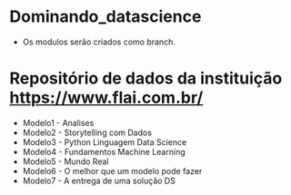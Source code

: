 # Dominando_datascience
  *  Os modulos serão criados como branch.
  
# Repositório de dados da instituição  https://www.flai.com.br/

  * Modelo1 - Analises
  * Modelo2 - Storytelling com Dados
  * Modelo3 - Python Linguagem Data Science
  * Modelo4 - Fundamentos Machine Learning
  * Modelo5 - Mundo Real
  * Modelo6 - O melhor que um modelo pode fazer
  * Modelo7 - A entrega de uma solução DS
